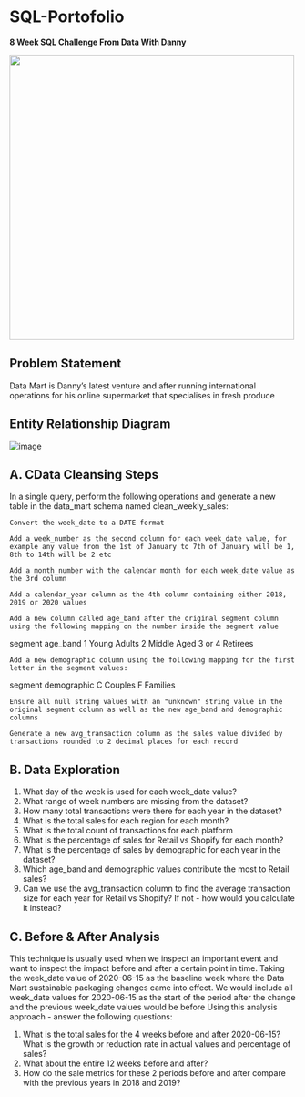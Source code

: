 # SQL-Portofolio

**8 Week SQL Challenge From Data With Danny**

<image src="https://user-images.githubusercontent.com/106369674/204485840-ef1d3682-f68f-466c-91a8-0a68d107b00b.png" width = 500>

  
## **Problem Statement**

Data Mart is Danny’s latest venture and after running international operations for his online supermarket that specialises in fresh produce

## **Entity Relationship Diagram**
  
  ![image](https://user-images.githubusercontent.com/106369674/204485917-300c3428-deda-4f29-8b87-cf852b97be09.png)

## A. CData Cleansing Steps

In a single query, perform the following operations and generate a new table in the data_mart schema named clean_weekly_sales:

    Convert the week_date to a DATE format

    Add a week_number as the second column for each week_date value, for example any value from the 1st of January to 7th of January will be 1, 8th to 14th will be 2 etc

    Add a month_number with the calendar month for each week_date value as the 3rd column

    Add a calendar_year column as the 4th column containing either 2018, 2019 or 2020 values

    Add a new column called age_band after the original segment column using the following mapping on the number inside the segment value

segment 	age_band
1 	Young Adults
2 	Middle Aged
3 or 4 	Retirees

    Add a new demographic column using the following mapping for the first letter in the segment values:

segment 	demographic
C 	Couples
F 	Families

    Ensure all null string values with an "unknown" string value in the original segment column as well as the new age_band and demographic columns

    Generate a new avg_transaction column as the sales value divided by transactions rounded to 2 decimal places for each record



## B. Data Exploration

1. What day of the week is used for each week_date value?
2. What range of week numbers are missing from the dataset?
3. How many total transactions were there for each year in the dataset?
4. What is the total sales for each region for each month?
5. What is the total count of transactions for each platform
6. What is the percentage of sales for Retail vs Shopify for each month?
7. What is the percentage of sales by demographic for each year in the dataset?
8. Which age_band and demographic values contribute the most to Retail sales?
9. Can we use the avg_transaction column to find the average transaction size for each year for Retail vs Shopify? If not - how would you calculate it instead?

  ## C. Before & After Analysis

This technique is usually used when we inspect an important event and want to inspect the impact before and after a certain point in time.
Taking the week_date value of 2020-06-15 as the baseline week where the Data Mart sustainable packaging changes came into effect.
We would include all week_date values for 2020-06-15 as the start of the period after the change and the previous week_date values would be before
Using this analysis approach - answer the following questions:

1. What is the total sales for the 4 weeks before and after 2020-06-15? What is the growth or reduction rate in actual values and percentage of sales?
2. What about the entire 12 weeks before and after?
3. How do the sale metrics for these 2 periods before and after compare with the previous years in 2018 and 2019?

